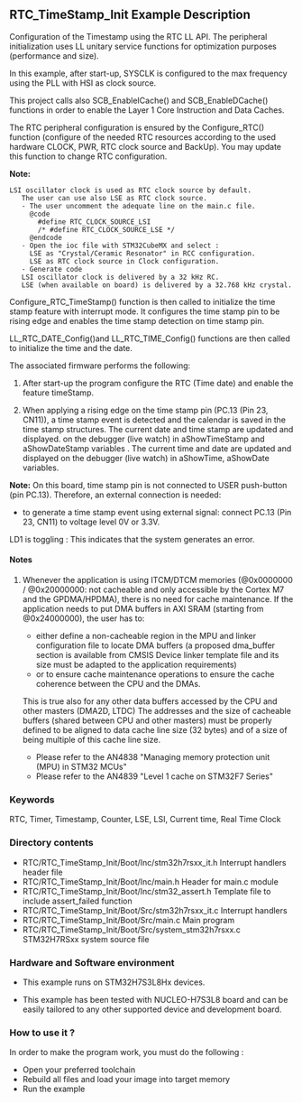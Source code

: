 ## <b>RTC_TimeStamp_Init Example Description</b>

Configuration of the Timestamp using the RTC LL API. The peripheral initialization
uses LL unitary service functions for optimization purposes (performance and size).

In this example, after start-up, SYSCLK is configured to the max frequency using the PLL with
HSI as clock source.

This project calls also SCB_EnableICache() and SCB_EnableDCache() functions in order to enable
the Layer 1 Core Instruction and Data Caches.

The RTC peripheral configuration is ensured by the Configure_RTC() function
(configure of the needed RTC resources according to the used hardware CLOCK,
PWR, RTC clock source and BackUp). You may update this function to change RTC configuration.

**Note:**

    LSI oscillator clock is used as RTC clock source by default.
       The user can use also LSE as RTC clock source.
       - The user uncomment the adequate line on the main.c file.
         @code
           #define RTC_CLOCK_SOURCE_LSI
           /* #define RTC_CLOCK_SOURCE_LSE */
         @endcode
       - Open the ioc file with STM32CubeMX and select :
         LSE as "Crystal/Ceramic Resonator" in RCC configuration.
         LSE as RTC clock source in Clock configuration.
       - Generate code
       LSI oscillator clock is delivered by a 32 kHz RC.
       LSE (when available on board) is delivered by a 32.768 kHz crystal.

Configure_RTC_TimeStamp() function is then called to initialize the time stamp feature
with interrupt mode. It configures the time stamp pin to be rising edge and enables
the time stamp detection on time stamp pin.

LL_RTC_DATE_Config()and LL_RTC_TIME_Config() functions are then called to initialize the
time and the date.

The associated firmware performs the following:

1. After start-up the program configure the RTC (Time date) and enable the feature
   timeStamp.

2. When applying a rising edge on the time stamp pin (PC.13 (Pin 23, CN11)),
   a time stamp event is detected and the calendar is saved in the time stamp structures.
   The current date and time stamp are updated and displayed.
   on the debugger (live watch) in aShowTimeStamp and aShowDateStamp variables .
   The current time and date are updated and displayed on the debugger (live watch) in aShowTime, aShowDate variables.

**Note:** On this board, time stamp pin is not connected to USER push-button (pin PC.13).
Therefore, an external connection is needed:

 - to generate a time stamp event using external signal: connect PC.13 (Pin 23, CN11) to voltage level 0V or 3.3V.

LD1 is toggling : This indicates that the system generates an error.

#### <b>Notes</b>

 1. Whenever the application is using ITCM/DTCM memories (@0x0000000 / @0x20000000: not cacheable and only accessible
    by the Cortex M7 and the GPDMA/HPDMA), there is no need for cache maintenance.
    If the application needs to put DMA buffers in AXI SRAM (starting from @0x24000000), the user has to:
    - either define a non-cacheable region in the MPU and linker configuration file to locate DMA buffers
      (a proposed dma_buffer section is available from CMSIS Device linker template file and its size must
      be adapted to the application requirements)
    - or to ensure cache maintenance operations to ensure the cache coherence between the CPU and the DMAs.

    This is true also for any other data buffers accessed by the CPU and other masters (DMA2D, LTDC)
    The addresses and the size of cacheable buffers (shared between CPU and other masters)
    must be properly defined to be aligned to data cache line size (32 bytes) and of a size of being multiple
    of this cache line size.
    - Please refer to the AN4838 "Managing memory protection unit (MPU) in STM32 MCUs"
    - Please refer to the AN4839 "Level 1 cache on STM32F7 Series"

### <b>Keywords</b>

RTC, Timer, Timestamp, Counter, LSE, LSI, Current time, Real Time Clock

### <b>Directory contents</b>

  - RTC/RTC_TimeStamp_Init/Boot/Inc/stm32h7rsxx_it.h          Interrupt handlers header file
  - RTC/RTC_TimeStamp_Init/Boot/Inc/main.h                        Header for main.c module
  - RTC/RTC_TimeStamp_Init/Boot/Inc/stm32_assert.h                Template file to include assert_failed function
  - RTC/RTC_TimeStamp_Init/Boot/Src/stm32h7rsxx_it.c          Interrupt handlers
  - RTC/RTC_TimeStamp_Init/Boot/Src/main.c                        Main program
  - RTC/RTC_TimeStamp_Init/Boot/Src/system_stm32h7rsxx.c      STM32H7RSxx system source file


### <b>Hardware and Software environment</b> 

  - This example runs on STM32H7S3L8Hx devices.

  - This example has been tested with NUCLEO-H7S3L8 board and can be
    easily tailored to any other supported device and development board.


### <b>How to use it ?</b> 

In order to make the program work, you must do the following :

 - Open your preferred toolchain
 - Rebuild all files and load your image into target memory
 - Run the example
